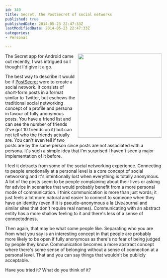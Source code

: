 ```yaml
---
id: 340
title: Secret, the PostSecret of social networks
published: true
publishedDate: 2014-05-23 22:47:33Z
lastModifiedDate: 2014-05-23 22:47:33Z
categories:
- Personal

---
```


<!-- !important for image width because some RSS readers override it :/ -->
<img src="http://dan.cx/blog-content/2014/05/secret-turtles.jpg" style="width: 270px !important; float: right; margin-left: 0.5em" width="270" />
<p>The Secret app for Android came out recently, I was intrigued so I thought I'd give it a go.</p>

<p>The best way to describe it would be if <a href="http://postsecret.com/" rel="nofollow">PostSecret</a> were to create a social network. It consists of short-form posts in a format similar to Twitter, but eschews the traditional social networking concept of a profile and persona in favour of fully anonymous posts. You have a friend list and can see the number of friends (I've got 10 friends on it) but can not tell who the friends actually are. You can't even tell if two posts are by the same person since posts are not associated with a persona. It's such a simple idea that I'm surprised I haven't seen a major implementation of it before.</p>

<p>I feel it detracts from some of the social networking experience. Connecting to people emotionally at a personal level is a core concept of social networking and it's intentionally lost when everything is totally anonymous. A lot of the posts seem to be people complaining about their lives or asking for advice in scenarios that would probably benefit from a more personal mode of communication. I think communication is more than just words; it just feels a lot more natural and easier to connect to someone when they have an identity (even if it is pseudo-anonymous a la LiveJournal and similar sites that don't require real names). Communicating with an abstract entity has a more shallow feeling to it and there's less of a sense of connectedness.</p>

<p>Then again, that may be what some people like. Separating who you are from what you say is an interesting concept in that people are probably more likely to be open if fully anonymous as there's no fear of being judged by people they know. Communication becomes a more abstract concept where there's some sense of belonging without a sense of connection at a personal level. That and you can say things that wouldn't be publicly acceptable.</p>

<p>Have you tried it? What do you think of it?</p>
